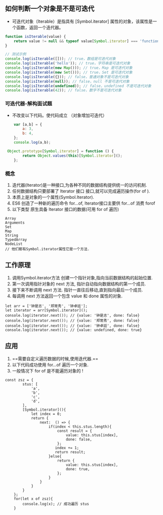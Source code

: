 ## 如何判断一个对象是不是可迭代
- 可迭代对象（Iterable）是指具有 [Symbol.iterator] 属性的对象，该属性是一个函数，返回一个迭代器。
```javascript
function isIterable(value) {
    return value != null && typeof value[Symbol.iterator] === 'function';
}

// 测试示例
console.log(isIterable([])); // true，数组是可迭代对象
console.log(isIterable('hello')); // true，字符串是可迭代对象
console.log(isIterable(new Map())); // true，Map 是可迭代对象
console.log(isIterable(new Set())); // true，Set 是可迭代对象
console.log(isIterable({})); // false，普通对象不是可迭代对象
console.log(isIterable(null)); // false，null 不是可迭代对象
console.log(isIterable(undefined)); // false，undefined 不是可迭代对象
console.log(isIterable(42)); // false，数字不是可迭代对象
```
### 可迭代器-解构面试题
- 不改变以下代码。使代码成立 （对象增加可迭代）
```javascript
    var [a,b] = {
        a: 3,
        b: 4,
    };
    console.log(a,b);
```
```javascript
 Object.prototype[Symbol.iterator] = function () {
        return Object.values(this)[Symbol.iterator]();
    };
```
### 概念
1. 迭代器(Iterator)是一种接口,为各种不同的数据结构提供统一的访问机制.
2. 任何数据结构只要部署了 Iterator 接口 接口,就可以完成遍历操作(for of ).
3. 本质上是对象的一个属性(Symbol.Iterator).
2. ES6 创造了一种新的遍历命令 for...of, Iterator接口主要供 for...of 消费 forof
3. 以下类型 原生具备 Iterator 接口的数据(可用 for of 遍历) 
```
Array
Arguments
Set
Map
String
TypedArray
NodeList
// 他们都有Symbol.iterator属性它是一个方法.
```
## 工作原理
1. 调用Symbol.iterator方法 创建一个指针对象,指向当前数据结构的起始位置.
2. 第一次调用指针对象的 next 方法, 指针自动指向数据结构的第一个成员.
3. 接下来不断调用 next 方法. 指针一直往后移动,直到指向最后一个成员.
4. 每调用 next 方法返回一个包含 value 和 done 属性的对象.


```
let arr = ['钟是志', '郑常秀', '钟卓廷'];
let iterator = arr[Symbol.iterator]();
console.log(iterator.next()); // {value: '钟是志', done: false}
console.log(iterator.next()); // {value: '郑常秀', done: false}
console.log(iterator.next()); // {value: '钟卓廷', done: false}
console.log(iterator.next()); // {value: undefined, done: true}
```
## 应用
1. ==需要自定义遍历数据的时候,使用迭代器.==
2. 以下代码成功使用 for...of 遍历一个对象.
3. 一般情况下 for of 是不能遍历对象的 !
```
const zsz = {
        stus: [
            'a',
            'b',
            'c',
            'd',
        ],
        [Symbol.iterator](){
            let index = 0;
            return {
                next:  () => {
                    if(index < this.stus.length){
                        const result = {
                            value: this.stus[index],
                            done: false,
                        };
                       index += 1;
                       return result;
                    }else{
                        return {
                            value: this.stus[index],
                            done: true,
                        };
                    }
                }
            }
        }
    };
    for(let x of zsz){
        console.log(x); // 成功遍历 stus
    }
```

